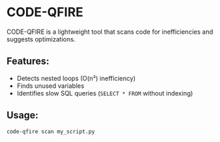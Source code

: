 # CODE-QFIRE
CODE-QFIRE is a lightweight tool that scans code for inefficiencies and suggests optimizations.

## Features:
- Detects nested loops (O(n²) inefficiency)
- Finds unused variables
- Identifies slow SQL queries (`SELECT * FROM` without indexing)

## Usage:
```bash
code-qfire scan my_script.py
